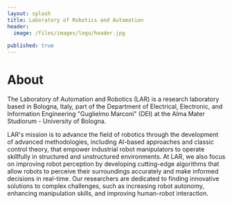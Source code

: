 ```yaml
---
layout: splash
title: Laboratory of Robotics and Automation
header:
  image: /files/images/logo/header.jpg
 
published: true
---
```


# About
<!-- <figure style="width: 20%" class="align-right"><img src="files/lar_logo.png"></figure> --> 
The Laboratory of Automation and Robotics (LAR) is a research laboratory based in Bologna, Italy, part of the Department of Electrical, Electronic, and Information Engineering "Guglielmo Marconi" (DEI) at the Alma Mater Studiorum - University of Bologna. 

LAR's mission is to advance the field of robotics through the development of advanced methodologies, including AI-based approaches and classic control theory, that empower industrial robot manipulators to operate skillfully in structured and unstructured environments.
At LAR, we also focus on improving robot perception by developing cutting-edge algorithms that allow robots to perceive their surroundings accurately and make informed decisions in real-time. Our researchers are dedicated to finding innovative solutions to complex challenges, such as increasing robot autonomy, enhancing manipulation skills, and improving human-robot interaction.

